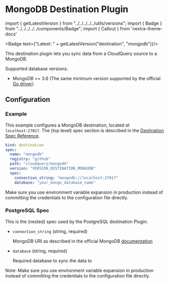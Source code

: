 # MongoDB Destination Plugin

import { getLatestVersion } from "../../../../../utils/versions";
import { Badge } from "../../../../../components/Badge";
import { Callout } from 'nextra-theme-docs'

<Badge text={"Latest: " + getLatestVersion("destination", "mongodb")}/>

This destination plugin lets you sync data from a CloudQuery source to a MongoDB.

Supported database versions:

- MongoDB >= 3.6 (The same minimum version supported by the official [Go driver](https://github.com/mongodb/mongo-go-driver))

## Configuration

### Example

This example configures a MongoDB destination, located at `localhost:27017`. The (top level) spec section is described in the [Destination Spec Reference](/docs/reference/destination-spec).

```yaml
kind: destination
spec:
  name: "mongodb"
  registry: "github"
  path: "cloudquery/mongodb"
  version: "VERSION_DESTINATION_MONGODB"
  spec:
    connection_string: "mongodb://localhost:27017"
    database: "your_mongo_database_name"
```

<Callout type="info">
Make sure you use environment variable expansion in production instead of committing the credentials to the configuration file directly.
</Callout>

### PostgreSQL Spec

This is the (nested) spec used by the PostgreSQL destination Plugin.

- `connection_string` (string, required)

  MongoDB URI as described in the official MongoDB [documentation](https://www.mongodb.com/docs/manual/reference/connection-string/)

- `database` (string, required)

  Required database to sync the data to


Note: Make sure you use environment variable expansion in production instead of committing the credentials to the configuration file directly.


